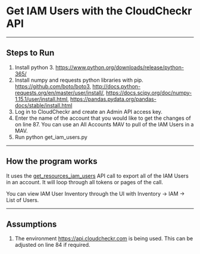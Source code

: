# Get IAM Users with the CloudCheckr API

---

## Steps to Run


1. Install python 3. https://www.python.org/downloads/release/python-365/
2. Install numpy and requests python libraries with pip. https://github.com/boto/boto3, http://docs.python-requests.org/en/master/user/install/, https://docs.scipy.org/doc/numpy-1.15.1/user/install.html, https://pandas.pydata.org/pandas-docs/stable/install.html
3. Log in to CloudCheckr and create an Admin API access key.
4. Enter the name of the account that you would like to get the changes of on line 87. You can use an All Accounts MAV to pull of the IAM Users in a MAV.
7. Run python get_iam_users.py <cloudcheckr-admin-api-key>

---

## How the program works

It uses the [get_resources_iam_users](https://support.cloudcheckr.com/cloudcheckr-api-userguide/api-reference-guide-inventory/#get_resources_iam_users) API call to export all of the IAM Users in an account. It will loop through all tokens or pages of the call.

You can view IAM User Inventory through the UI with Inventory -> IAM -> List of Users.

---

## Assumptions

1. The environment https://api.cloudcheckr.com is being used. This can be adjusted on line 84 if required.